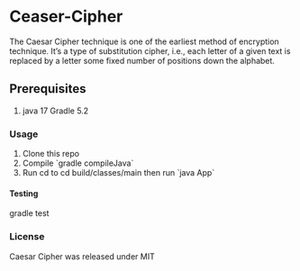 # Ceaser-Cipher

<p1>The Caesar Cipher technique is one of the earliest method of encryption technique. It’s a type of substitution cipher, i.e., each letter of a given text is replaced by a letter some fixed number of positions down the alphabet.</p1>
<h2> Prerequisites </h2>
<p>
    <ol>
        <li>
            java 17
            Gradle 5.2
        </li>
    </ol>
<h3>Usage</h3> 
    <ol>
        <li>
            Clone this repo
        </li>
        <li>
            Compile  `gradle compileJava`
        </li>
        <li>
            Run cd to cd build/classes/main then run `java App`
        </li>
    </ol>
 
   <h4>Testing</h4>
   gradle test
   <h3>License</h3>
<p>Caesar Cipher was released under MIT</p>